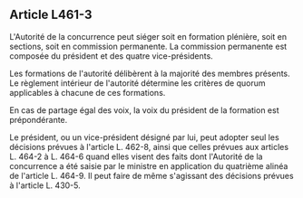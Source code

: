 Article L461-3
----
L'Autorité de la concurrence peut siéger soit en formation plénière, soit en
sections, soit en commission permanente. La commission permanente est composée
du président et des quatre vice-présidents.

Les formations de l'autorité délibèrent à la majorité des membres présents. Le
règlement intérieur de l'autorité détermine les critères de quorum applicables à
chacune de ces formations.

En cas de partage égal des voix, la voix du président de la formation est
prépondérante.

Le président, ou un vice-président désigné par lui, peut adopter seul les
décisions prévues à l'article L. 462-8, ainsi que celles prévues aux articles L.
464-2 à L. 464-6 quand elles visent des faits dont l'Autorité de la concurrence
a été saisie par le ministre en application du quatrième alinéa de l'article L.
464-9. Il peut faire de même s'agissant des décisions prévues à l'article L.
430-5.
